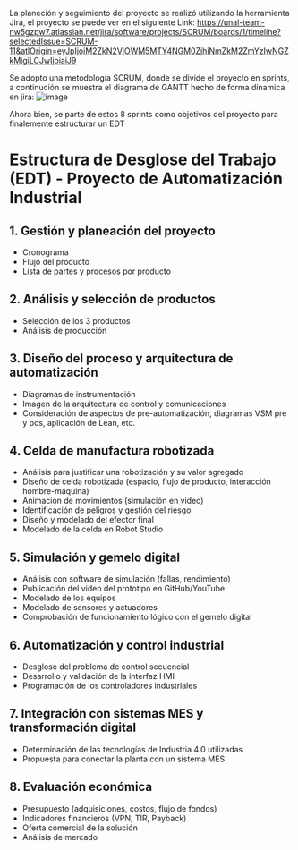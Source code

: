 La planeción y seguimiento del proyecto se realizó utilizando la herramienta Jira, el proyecto se puede ver en el siguiente Link: https://unal-team-nw5gzpw7.atlassian.net/jira/software/projects/SCRUM/boards/1/timeline?selectedIssue=SCRUM-11&atlOrigin=eyJpIjoiM2ZkN2ViOWM5MTY4NGM0ZjhiNmZkM2ZmYzIwNGZkMjgiLCJwIjoiaiJ9

Se adopto una metodología SCRUM, donde se divide el proyecto en sprints, a continución se muestra el diagrama de GANTT hecho de forma dínamica en jira:
![image](https://github.com/user-attachments/assets/7a861318-320e-4425-a113-a9d2565b6a60)

Ahora bien, se parte de estos 8 sprints como objetivos del proyecto para finalemente estructurar un EDT
# Estructura de Desglose del Trabajo (EDT) - Proyecto de Automatización Industrial

## 1. Gestión y planeación del proyecto
- Cronograma
- Flujo del producto
- Lista de partes y procesos por producto

## 2. Análisis y selección de productos
- Selección de los 3 productos
- Análisis de producción

## 3. Diseño del proceso y arquitectura de automatización
- Diagramas de instrumentación
- Imagen de la arquitectura de control y comunicaciones
- Consideración de aspectos de pre-automatización, diagramas VSM pre y pos, aplicación de Lean, etc.

## 4. Celda de manufactura robotizada
- Análisis para justificar una robotización y su valor agregado
- Diseño de celda robotizada (espacio, flujo de producto, interacción hombre-máquina)
- Animación de movimientos (simulación en video)
- Identificación de peligros y gestión del riesgo
- Diseño y modelado del efector final
- Modelado de la celda en Robot Studio

## 5. Simulación y gemelo digital
- Análisis con software de simulación (fallas, rendimiento)
- Publicación del video del prototipo en GitHub/YouTube
- Modelado de los equipos
- Modelado de sensores y actuadores
- Comprobación de funcionamiento lógico con el gemelo digital

## 6. Automatización y control industrial
- Desglose del problema de control secuencial
- Desarrollo y validación de la interfaz HMI
- Programación de los controladores industriales

## 7. Integración con sistemas MES y transformación digital
- Determinación de las tecnologías de Industria 4.0 utilizadas
- Propuesta para conectar la planta con un sistema MES

## 8. Evaluación económica
- Presupuesto (adquisiciones, costos, flujo de fondos)
- Indicadores financieros (VPN, TIR, Payback)
- Oferta comercial de la solución
- Análisis de mercado

